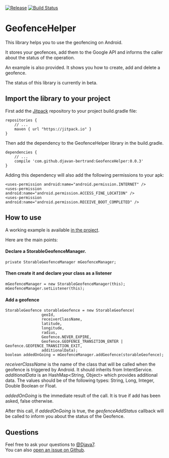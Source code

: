 [![Release](https://img.shields.io/github/tag/djavan-bertrand/GeofenceHelper.svg?label=Jitpack)](https://jitpack.io/#djavan-bertrand/GeofenceHelper)
[![Build Status](https://travis-ci.org/djavan-bertrand/GeofenceHelper.svg?branch=master)](https://travis-ci.org/djavan-bertrand/GeofenceHelper)

# GeofenceHelper

This library helps you to use the geofencing on Android.

It stores your geofences, add them to the Google API and informs the caller about the status of the operation.

An example is also provided. It shows you how to create, add and delete a geofence.

The status of this library is currently in beta.

## Import the library to your project 

First add the [Jitpack](https://jitpack.io/) repository to your project build.gradle file:

```
repositories {
    // ...
    maven { url "https://jitpack.io" }
}
```

Then add the dependency to the GeofenceHelper library in the build.gradle.
 
```
dependencies {
    // ...
    compile 'com.github.djavan-bertrand:GeofenceHelper:0.0.3'
}
```

Adding this dependency will also add the following permissions to your apk:

```
<uses-permission android:name="android.permission.INTERNET" />
<uses-permission android:name="android.permission.ACCESS_FINE_LOCATION" />
<uses-permission android:name="android.permission.RECEIVE_BOOT_COMPLETED" />
```

## How to use

A working example is available [in the project](https://github.com/djavan-bertrand/GeofenceHelper/tree/master/example).

Here are the main points:

#### Declare a StorableGeofenceManager.

```
private StorableGeofenceManager mGeofenceManager;
```

#### Then create it and declare your class as a listener
```
mGeofenceManager = new StorableGeofenceManager(this);
mGeofenceManager.setListener(this);
```

#### Add a geofence

```
StorableGeofence storableGeofence = new StorableGeofence(
                geoId,
                receiverClassName,
                latitude,
                longitude,
                radius,
                Geofence.NEVER_EXPIRE,
                Geofence.GEOFENCE_TRANSITION_ENTER | Geofence.GEOFENCE_TRANSITION_EXIT,
                additionalData);
boolean addedOnGoing = mGeofenceManager.addGeofence(storableGeofence);
```

*receiverClassName* is the name of the class that will be called when the geofence is triggered by Android. It should inherits from IntentService.<br/>
*additionalData* is an HashMap<String, Object> which provides additional data. The values should be of the following types: String, Long, Integer, Double Boolean or Float.

*addedOnGoing* is the immediate result of the call. It is true if add has been asked, false otherwise.

After this call, if *addedOnGoing* is true, the *geofenceAddStatus* callback will be called to inform you about the status of the Geofence.

## Questions

Feel free to ask your questions to [@Djava7](https://twitter.com/Djava7).<br/>
You can also [open an issue on Github](https://github.com/djavan-bertrand/GeofenceHelper/issues/new).
